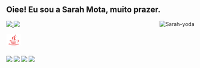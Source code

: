 ## Oiee! Eu sou a Sarah Mota, muito prazer.

<div>
  <a href="https://beacons.ai/SarahMota">
    <img height="160" src="https://github-readme-stats.vercel.app/api?username=SarahMota&show_icons=true&hide=contribs,prs&cache_seconds=86400&theme=omni"/>
     <img height="190" src="https://github-readme-stats.vercel.app/api/top-langs/?username=SarahMota&layout=compact&cache_seconds=86400&theme=omni"/>
    <img align="right" alt="Sarah-yoda" src="https://i.pinimg.com/originals/73/c6/3a/73c63a1f41f1d3c42030d04344296c17.png" height="150">


  </a>
</div>

<div style="display: inline_block"><br>
  <img align="center" alt="Sarah-Java" height="30" width="40" src="https://raw.githubusercontent.com/devicons/devicon/master/icons/java/java-plain.svg">
<div>

##

<div>
 <a href = "mailto:sarahcoelhomota@hotmail.com"><img src="https://img.shields.io/badge/Microsoft_Outlook-0078D4?style=for-the-badge&logo=microsoft-outlook&logoColor=white" target="_blank"></a>
    <a href="https://www.duolingo.com/profile/Sarah__Mota"><img src="https://img.shields.io/badge/Duolingo-58CC02?style=for-the-badge&logo=Duolingo&logoColor=white" target="_blank"></a> 
  <a href="https://www.linkedin.com/in/sarah-mota-a43238234" target="_blank"><img src="https://img.shields.io/badge/-LinkedIn-%230077B5?style=for-the-badge&logo=linkedin&logoColor=white" target="_blank"></a> 
   <a href="https://instagram.com/sarahmotaa" target="_blank"><img src="https://img.shields.io/badge/-Instagram-%23E4405F?style=for-the-badge&logo=instagram&logoColor=white" target="_blank"></a>

</div>
